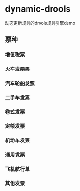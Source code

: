 # dynamic-drools
动态更新规则的drools规则引擎demo

## 票种
### 增值税票
### 火车发票票
### 汽车轮船发票
### 二手车发票
### 卷式发票
### 定额发票
### 机动车发票
### 通用发票
### 飞机航行单
### 其他发票